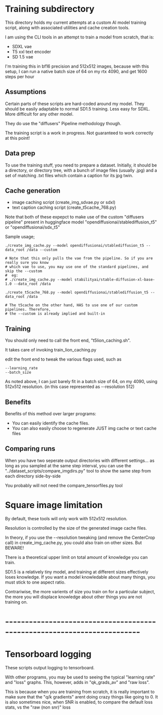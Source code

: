 # Training subdirectory

This directory holds my current attempts at a custom AI model training script,
along with associated utilities and cache creation tools.

I am using the CLI tools in an attempt to train a model from scratch, that is:

* SDXL vae
* T5 xxl text encoder
* SD 1.5 vae

I'm training this in bf16 precision and 512x512 images, because with this setup,
I can run a native batch size of 64 on my rtx 4090, and get
1600 steps per hour

## Assumptions

Certain parts of these scripts are hard-coded around my model.
They should be easily adaptable to normal SD1.5 training.
Less easy for SDXL.
More difficult for any other model.

They do use the "diffusers" Pipeline methodology though.

The training script is a work in progress. Not guaranteed to work correctly at this point!

## Data prep

To use the training stuff, you need to prepare a dataset.
Initially, it should be a directory, or directory tree, with a bunch of image files
(usually .jpg) and a set of matching .txt files which contain a caption for its jpg twin.

## Cache generation

* image caching script (create_img_sdvae.py or sdxl)
* text caption caching script (create_t5cache_768.py)


Note that both of these expepct to make use of the custom "diffusers pipeline" present in
huggingface model "opendiffusionai/stablediffusion_t5"
or "opendiffusionai/sdx_t5"

Sample usage;

    ./create_img_cache.py --model opendiffusionai/stablediffusion_t5 --data_root /data --custom

    # Note that this only pulls the vae from the pipeline. So if you are really sure you know
    # which vae to use, you may use one of the standard pipelines, and skip the --custom
    #  eg:
    # ./create_img_cache.py --model stabilityai/stable-diffusion-xl-base-1.0 --data_root /data 

    ./create_t5cache_768.py --model opendiffusionai/stablediffusion_t5 --data_root /data

    # The t5cache on the other hand, HAS to use one of our custom pipelines. Therefore,
    # the --custom is already implied and built-in

## Training

You should only need to call the front end, "t5lion_caching.sh".

It takes care of invoking train_lion_caching.py

edit the front end to tweak the various flags used, such as

    --learning_rate 
    --batch_size


As noted above, I can just barely fit in a batch size of 64, on my 4090, using 512x512 resolution.
(in this case represented as --resolution 512)

## Benefits

Benefits of this method over larger programs:

* You can easily identify the cache files. 
* You can also easily choose to regenerate JUST img cache or text cache files

## Comparing runs

When you have two seperate output directories with different settings...
as long as you sampled at the same step interval, you can use the 
"../dataset_scripts/compare_imgdirs.py"
tool to show the same step from each directory side-by-side

You probably will not need the compare_tensorfiles.py tool

# Square image limitation

By default, these tools will only work with 512x512 resolution.

Resolution is controlled by the size of the generated image cache files.

In theory, if you use the --resolution tweaking 
(and remove the CenterCrop call) in create_img_cache.py,
you could also train on other sizes. But BEWARE!

There is a theoretical upper limit on total amount of knowledge you can train.

SD1.5 is a relatively tiny model, and training at different sizes effectively loses knowledge.
If you want a model knowledable about many things, you must stick to one aspect ratio. 

Contrariwise, the more varients of size you train on for a particular subject, the more
you will displace knowledge about other things you are not training on.

# ------------------------------------------------------------------------

# Tensorboard logging

These scripts output logging to tensorboard.

With other programs, you may be used to seeing the typical "learning rate" and "loss"
graphs. This, however, adds in "qk_grads_av" and "raw loss".

This is because when you are training from scratch, it is really important to make sure
that the "q/k gradients" arent doing crazy things like going to 0.
It is also sometimes nice, when SNR is enabled, to compare the default loss stats, vs the
"raw (non snr)" loss

